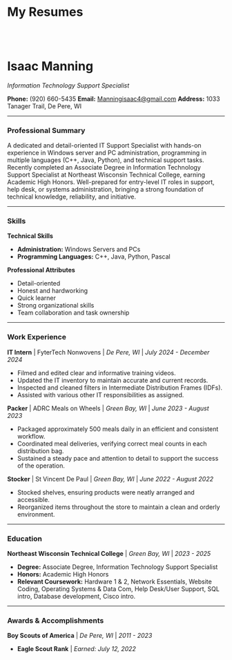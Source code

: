 # My Resumes

<br/><br/>

# Isaac Manning
_Information Technology Support Specialist_

**Phone:** (920) 660-5435
**Email:** Manningisaac4@gmail.com
**Address:** 1033 Tanager Trail, De Pere, WI

---

### Professional Summary
A dedicated and detail-oriented IT Support Specialist with hands-on experience in Windows server and PC administration, programming in multiple languages (C++, Java, Python), and technical support tasks. Recently completed an Associate Degree in Information Technology Support Specialist at Northeast Wisconsin Technical College, earning Academic High Honors. Well-prepared for entry-level IT roles in support, help desk, or systems administration, bringing a strong foundation of technical knowledge, reliability, and initiative.

---

### Skills

**Technical Skills**
* **Administration:** Windows Servers and PCs
* **Programming Languages:** C++, Java, Python, Pascal

**Professional Attributes**
* Detail-oriented
* Honest and hardworking
* Quick learner
* Strong organizational skills
* Team collaboration and task ownership

---

### Work Experience

**IT Intern** | FyterTech Nonwovens | _De Pere, WI_ | _July 2024 - December 2024_
* Filmed and edited clear and informative training videos.
* Updated the IT inventory to maintain accurate and current records.
* Inspected and cleaned filters in Intermediate Distribution Frames (IDFs).
* Assisted with various other IT responsibilities as assigned.

**Packer** | ADRC Meals on Wheels | _Green Bay, WI_ | _June 2023 - August 2023_
* Packaged approximately 500 meals daily in an efficient and consistent workflow.
* Coordinated meal deliveries, verifying correct meal counts in each distribution bag.
* Sustained a steady pace and attention to detail to support the success of the operation.

**Stocker** | St Vincent De Paul | _Green Bay, WI_ | _June 2022 - August 2022_
* Stocked shelves, ensuring products were neatly arranged and accessible.
* Reorganized items throughout the store to maintain a clean and orderly environment.

---

### Education

**Northeast Wisconsin Technical College** | _Green Bay, WI_ | _2023 - 2025_
* **Degree:** Associate Degree, Information Technology Support Specialist
* **Honors:** Academic High Honors
* **Relevant Coursework:** Hardware 1 & 2, Network Essentials, Website Coding, Operating Systems & Data Com, Help Desk/User Support, SQL intro, Database development, Cisco intro.

---

### Awards & Accomplishments

**Boy Scouts of America** | _De Pere, WI_ | _2011 - 2023_
* **Eagle Scout Rank** | _Earned: July 12, 2022_